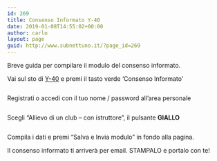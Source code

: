 ```yaml
---
id: 269
title: Consenso Informato Y-40
date: 2019-01-08T14:55:02+00:00
author: carlo
layout: page
guid: http://www.subnettuno.it/?page_id=269
---
```

Breve guida per compilare il modulo del consenso informato.

Vai sul sto di [Y-40](https://www.y-40.com) e premi il tasto verde &#8216;Consenso Informato&#8217;

<div class="wp-block-image">
  <figure class="aligncenter"><img src="http://www.subnettuno.it/wp-content/uploads/2019/01/Schermata-2019-01-08-alle-16.00.31-300x91.png" alt="" class="wp-image-285" srcset="http://www.subnettuno.it/wp-content/uploads/2019/01/Schermata-2019-01-08-alle-16.00.31-300x91.png 300w, http://www.subnettuno.it/wp-content/uploads/2019/01/Schermata-2019-01-08-alle-16.00.31-768x234.png 768w, http://www.subnettuno.it/wp-content/uploads/2019/01/Schermata-2019-01-08-alle-16.00.31-1024x311.png 1024w, http://www.subnettuno.it/wp-content/uploads/2019/01/Schermata-2019-01-08-alle-16.00.31-1200x365.png 1200w, http://www.subnettuno.it/wp-content/uploads/2019/01/Schermata-2019-01-08-alle-16.00.31-24x7.png 24w, http://www.subnettuno.it/wp-content/uploads/2019/01/Schermata-2019-01-08-alle-16.00.31-36x11.png 36w, http://www.subnettuno.it/wp-content/uploads/2019/01/Schermata-2019-01-08-alle-16.00.31-48x15.png 48w, http://www.subnettuno.it/wp-content/uploads/2019/01/Schermata-2019-01-08-alle-16.00.31.png 1302w" sizes="(max-width: 300px) 85vw, 300px" /></figure>
</div>

Registrati o accedi con il tuo nome / password all&#8217;area personale

<div class="wp-block-image">
  <figure class="aligncenter"><img src="http://www.subnettuno.it/wp-content/uploads/2019/01/Schermata-2019-01-08-alle-16.03.08-300x110.png" alt="" class="wp-image-286" srcset="http://www.subnettuno.it/wp-content/uploads/2019/01/Schermata-2019-01-08-alle-16.03.08-300x110.png 300w, http://www.subnettuno.it/wp-content/uploads/2019/01/Schermata-2019-01-08-alle-16.03.08-768x281.png 768w, http://www.subnettuno.it/wp-content/uploads/2019/01/Schermata-2019-01-08-alle-16.03.08-1024x375.png 1024w, http://www.subnettuno.it/wp-content/uploads/2019/01/Schermata-2019-01-08-alle-16.03.08-1200x440.png 1200w, http://www.subnettuno.it/wp-content/uploads/2019/01/Schermata-2019-01-08-alle-16.03.08-24x9.png 24w, http://www.subnettuno.it/wp-content/uploads/2019/01/Schermata-2019-01-08-alle-16.03.08-36x13.png 36w, http://www.subnettuno.it/wp-content/uploads/2019/01/Schermata-2019-01-08-alle-16.03.08-48x18.png 48w" sizes="(max-width: 300px) 85vw, 300px" /></figure>
</div>

Scegli &#8220;Allievo di un club &#8211; con istruttore&#8221;, il pulsante **GIALLO**<figure class="wp-block-image">

<img src="http://www.subnettuno.it/wp-content/uploads/2019/01/Schermata-2019-01-08-alle-16.05.15-1024x553.png" alt="" class="wp-image-289" srcset="http://www.subnettuno.it/wp-content/uploads/2019/01/Schermata-2019-01-08-alle-16.05.15-1024x553.png 1024w, http://www.subnettuno.it/wp-content/uploads/2019/01/Schermata-2019-01-08-alle-16.05.15-300x162.png 300w, http://www.subnettuno.it/wp-content/uploads/2019/01/Schermata-2019-01-08-alle-16.05.15-768x415.png 768w, http://www.subnettuno.it/wp-content/uploads/2019/01/Schermata-2019-01-08-alle-16.05.15-1200x648.png 1200w, http://www.subnettuno.it/wp-content/uploads/2019/01/Schermata-2019-01-08-alle-16.05.15-24x13.png 24w, http://www.subnettuno.it/wp-content/uploads/2019/01/Schermata-2019-01-08-alle-16.05.15-36x19.png 36w, http://www.subnettuno.it/wp-content/uploads/2019/01/Schermata-2019-01-08-alle-16.05.15-48x26.png 48w" sizes="(max-width: 709px) 85vw, (max-width: 909px) 67vw, (max-width: 1362px) 62vw, 840px" /></figure> 

Compila i dati e premi &#8220;Salva e Invia modulo&#8221; in fondo alla pagina.

Il consenso informato ti arriverà per email. STAMPALO e portalo con te!